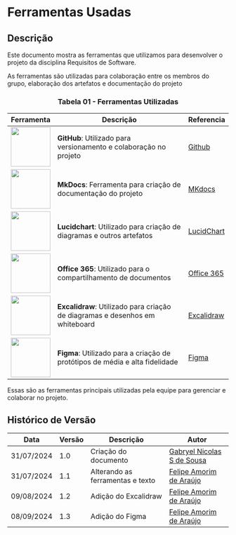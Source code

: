 # Ferramentas Usadas

## Descrição
Este documento mostra as ferramentas que utilizamos para desenvolver o projeto da disciplina Requisitos de Software.

As ferramentas são utilizadas para colaboração entre os membros do grupo, elaboração dos artefatos e documentação do projeto

<center>

### Tabela 01 - Ferramentas Utilizadas

| Ferramenta | Descrição | Referencia |
|------------|-----------|------------|
| <img src="https://cdn2.iconfinder.com/data/icons/social-icons-33/128/Github-256.png" style="width:90px; height:90px"/> | **GitHub**: Utilizado para versionamento e colaboração no projeto |[Github](https://github.com)|
| <img src="https://dashboard.snapcraft.io/site_media/appmedia/2019/12/61556938-3c337400-aa63-11e9-9ec1-a3ba5643a1a6.png" style="width:90px; height:90px"/> | **MkDocs**: Ferramenta para criação de documentação do projeto |[MKdocs](https://www.mkdocs.org)|
| <img src="https://play-lh.googleusercontent.com/o4vT3StM8rw3Hn15GMtLjuTA6VUWt6jxDvV4d5ahKj9E9nGaLut06tM83NESuTBr-t0   " style="width:90px; height:90px"/> | **Lucidchart**: Utilizado para criação de diagramas e outros artefatos |[LucidChart](https://www.lucidchart.com/)|
| <img src="https://avatars.githubusercontent.com/u/6789362?s=200&v=4" style="width:90px; height:90px"/> | **Office 365**: Utilizado para o compartilhamento de documentos |[Office 365](https://www.office.com/)|
| <img src="https://github.com/excalidraw/excalidraw-logo/raw/master/logo256.png" style="width:90px; height:90px"/> | **Excalidraw**: Utilizado para criação de diagramas e desenhos em whiteboard |[Excalidraw](https://github.com)|
| <img src="https://user-images.githubusercontent.com/25181517/189715289-df3ee512-6eca-463f-a0f4-c10d94a06b2f.png" style="width:90px; height:90px"/> | **Figma**: Utilizado para a criação de protótipos de média e alta fidelidade | [Figma](figma.com)|

</center>

Essas são as ferramentas principais utilizadas pela equipe para gerenciar e colaborar no projeto.

## Histórico de Versão

<center>

| Data | Versão | Descrição | Autor |
| ---- | ------ | --------- | ----- |
| 31/07/2024 | 1.0 | Criação do documento | [Gabryel Nicolas S de Sousa](https://github.com/gabryelns) |
| 31/07/2024 | 1.1 | Alterando as ferramentas e texto | [Felipe Amorim de Araújo](https://github.com/lipeaaraujo) |
| 09/08/2024 | 1.2 | Adição do Excalidraw | [Felipe Amorim de Araújo](https://github.com/lipeaaraujo) |
| 08/09/2024 | 1.3 | Adição do Figma | [Felipe Amorim de Araújo](https://github.com/lipeaaraujo) |

</center>
